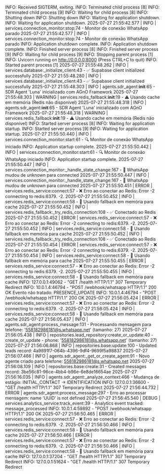 
INFO:     Received SIGTERM, exiting.
INFO:     Terminated child process [8]
INFO:     Terminated child process [9]
INFO:     Waiting for child process [8]
INFO:     Shutting down
INFO:     Shutting down
INFO:     Waiting for application shutdown.
INFO:     Waiting for application shutdown.
2025-07-27 21:55:42.577 | INFO     | services.connection_monitor:stop:74 - Monitor de conexão WhatsApp parado
2025-07-27 21:55:42.577 | INFO     | services.connection_monitor:stop:74 - Monitor de conexão WhatsApp parado
INFO:     Application shutdown complete.
INFO:     Application shutdown complete.
INFO:     Finished server process [8]
INFO:     Finished server process [9]
INFO:     Waiting for child process [9]
INFO:     Stopping parent process [1]
INFO:     Uvicorn running on http://0.0.0.0:8000 (Press CTRL+C to quit)
INFO:     Started parent process [1]
2025-07-27 21:55:48.262 | INFO     | services.database:_initialize_client:43 - ✅ Supabase client initialized successfully
2025-07-27 21:55:48.280 | INFO     | services.database:_initialize_client:43 - ✅ Supabase client initialized successfully
2025-07-27 21:55:48.303 | INFO     | agents.sdr_agent:__init__:65 - SDR Agent 'Luna' inicializado com AGnO Framework
2025-07-27 21:55:48.303 | WARNING  | services.redis_fallback:__init__:19 - ⚠️ Usando cache em memória (Redis não disponível)
2025-07-27 21:55:48.318 | INFO     | agents.sdr_agent:__init__:65 - SDR Agent 'Luna' inicializado com AGnO Framework
2025-07-27 21:55:48.318 | WARNING  | services.redis_fallback:__init__:19 - ⚠️ Usando cache em memória (Redis não disponível)
INFO:     Started server process [8]
INFO:     Waiting for application startup.
INFO:     Started server process [9]
INFO:     Waiting for application startup.
2025-07-27 21:55:50.440 | INFO     | services.connection_monitor:start:61 - 🔍 Monitor de conexão WhatsApp iniciado
INFO:     Application startup complete.
2025-07-27 21:55:50.442 | INFO     | services.connection_monitor:start:61 - 🔍 Monitor de conexão WhatsApp iniciado
INFO:     Application startup complete.
2025-07-27 21:55:50.447 | INFO     | services.connection_monitor:_handle_state_change:167 - 📱 WhatsApp mudou de unknown para connected
2025-07-27 21:55:50.447 | INFO     | services.connection_monitor:_handle_state_change:167 - 📱 WhatsApp mudou de unknown para connected
2025-07-27 21:55:50.451 | ERROR    | services.redis_service:connect:57 - ❌ Erro ao conectar ao Redis: Error -2 connecting to redis:6379. -2.
2025-07-27 21:55:50.452 | INFO     | services.redis_service:connect:58 - 🔄 Usando fallback em memória para cache
2025-07-27 21:55:50.452 | INFO     | services.redis_fallback:_try_redis_connection:108 - ✅ Conectado ao Redis
2025-07-27 21:55:50.452 | ERROR    | services.redis_service:connect:57 - ❌ Erro ao conectar ao Redis: Error -2 connecting to redis:6379. -2.
2025-07-27 21:55:50.452 | INFO     | services.redis_service:connect:58 - 🔄 Usando fallback em memória para cache
2025-07-27 21:55:50.452 | INFO     | services.redis_fallback:_try_redis_connection:108 - ✅ Conectado ao Redis
2025-07-27 21:55:50.454 | ERROR    | services.redis_service:connect:57 - ❌ Erro ao conectar ao Redis: Error -2 connecting to redis:6379. -2.
2025-07-27 21:55:50.454 | INFO     | services.redis_service:connect:58 - 🔄 Usando fallback em memória para cache
2025-07-27 21:55:50.455 | ERROR    | services.redis_service:connect:57 - ❌ Erro ao conectar ao Redis: Error -2 connecting to redis:6379. -2.
2025-07-27 21:55:50.455 | INFO     | services.redis_service:connect:58 - 🔄 Usando fallback em memória para cache
INFO:     127.0.0.1:49062 - "GET /health HTTP/1.1" 307 Temporary Redirect
INFO:     10.0.1.4:46794 - "POST /webhook/whatsapp HTTP/1.1" 200 OK
Evento não tratado: PRESENCE_UPDATE
INFO:     10.0.1.4:46794 - "POST /webhook/whatsapp HTTP/1.1" 200 OK
2025-07-27 21:56:05.424 | ERROR    | services.redis_service:connect:57 - ❌ Erro ao conectar ao Redis: Error -2 connecting to redis:6379. -2.
2025-07-27 21:56:05.424 | INFO     | services.redis_service:connect:58 - 🔄 Usando fallback em memória para cache
2025-07-27 21:56:05.437 | INFO     | agents.sdr_agent:process_message:131 - Processando mensagem para telefone: '558182986181@s.whatsapp.net' (tamanho: 27)
2025-07-27 21:56:05.438 | INFO     | repositories.lead_repository:create_or_update:40 - create_or_update - phone: '558182986181@s.whatsapp.net' (tamanho: 27)
2025-07-27 21:56:06.868 | INFO     | repositories.base:update:100 - Updated leads record: 4a9891f7-064b-4396-9df4-9699f5a98837
2025-07-27 21:56:07.466 | INFO     | agents.sdr_agent:_get_or_create_agent:91 - Novo agente criado para telefone: 558182986181@s.whatsapp.net
2025-07-27 21:56:08.109 | INFO     | repositories.base:create:31 - Created messages record: 3be56c81-96ce-4bb4-b96e-6e8de16654ae
2025-07-27 21:56:16.035 | INFO     | agents.sdr_agent:_analyze_context:466 - Mudança de estágio: INITIAL_CONTACT -> IDENTIFICATION
INFO:     127.0.0.1:36600 - "GET /health HTTP/1.1" 307 Temporary Redirect
2025-07-27 21:56:44.732 | ERROR    | agents.sdr_agent:process_message:297 - Erro ao processar mensagem: name 'UUID' is not defined
2025-07-27 21:56:45.540 | DEBUG    | services.analytics_service:track_event:39 - Analytics event tracked: message_processed
INFO:     10.0.1.4:59892 - "POST /webhook/whatsapp HTTP/1.1" 200 OK
2025-07-27 21:56:50.465 | ERROR    | services.redis_service:connect:57 - ❌ Erro ao conectar ao Redis: Error -2 connecting to redis:6379. -2.
2025-07-27 21:56:50.466 | INFO     | services.redis_service:connect:58 - 🔄 Usando fallback em memória para cache
2025-07-27 21:56:50.466 | ERROR    | services.redis_service:connect:57 - ❌ Erro ao conectar ao Redis: Error -2 connecting to redis:6379. -2.
2025-07-27 21:56:50.466 | INFO     | services.redis_service:connect:58 - 🔄 Usando fallback em memória para cache
INFO:     127.0.0.1:37204 - "GET /health HTTP/1.1" 307 Temporary Redirect
INFO:     127.0.0.1:51624 - "GET /health HTTP/1.1" 307 Temporary Redirect
